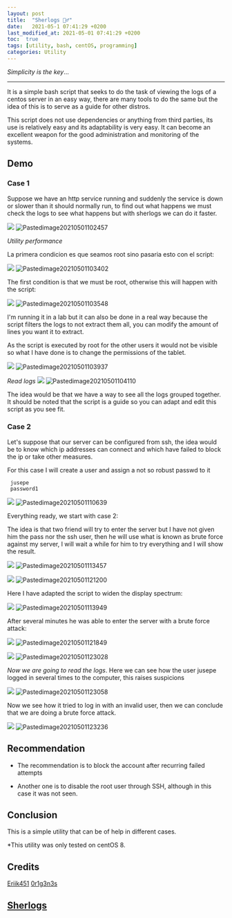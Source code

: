 ```yaml
---
layout: post
title:  "Sherlogs 🕵️‍♂️"
date:   2021-05-1 07:41:29 +0200
last_modified_at: 2021-05-01 07:41:29 +0200
toc:  true
tags: [utility, bash, centOS, programming]
categories: Utility
---
```


*Simplicity is the key*...

---


It is a simple bash script that seeks to do the task of viewing the logs of a centos server in an easy way, there are many tools to do the same but the idea of this is to serve as a guide for other distros.

This script does not use dependencies or anything from third parties, its use is relatively easy and its adaptability is very easy. It can become an excellent weapon for the good administration and monitoring of the systems. 


## Demo
### Case 1

Suppose we have an http service running and suddenly the service is down or slower than it should normally run, to find out what happens we must check the logs to see what happens but with sherlogs we can do it faster.

![](/images_blog/img_sherlogs/Pastedimage20210501102457.png)
![Pastedimage20210501102457](https://user-images.githubusercontent.com/76759292/127757572-f71c120c-6f40-4ad0-a644-49b4012e7f0e.png)


*Utility performance*

La primera condicion es que seamos root sino pasaria esto con el script:

![](/images_blog/img_sherlogs/Pastedimage20210501103402.png)
![Pastedimage20210501103402](https://user-images.githubusercontent.com/76759292/127757577-93fe5092-5bf8-433e-ac1b-ca0153d0ca37.png)

The first condition is that we must be root, otherwise this will happen with the script:

 
![](/images_blog/img_sherlogs/Pastedimage20210501103548.png)
![Pastedimage20210501103548](https://user-images.githubusercontent.com/76759292/127757582-2e10f041-cfe2-460f-b9f3-41306de1c349.png)

 
I'm running it in a lab but it can also be done in a real way because the script filters the logs to not extract them all, you can modify the amount of lines you want it to extract.
 
As the script is executed by root for the other users it would not be visible so what I have done is to change the permissions of the tablet.


![](/images_blog/img_sherlogs/Pastedimage20210501103937.png)
 ![Pastedimage20210501103937](https://user-images.githubusercontent.com/76759292/127757585-0ecd5052-1adb-4479-8db6-4ef51c0c648d.png)

 
*Read logs*
![](/images_blog/img_sherlogs/Pastedimage20210501104110.png)
![Pastedimage20210501104110](https://user-images.githubusercontent.com/76759292/127757590-84b5be20-5cf7-4cf3-840c-0b4a43bbe631.png)

The idea would be that we have a way to see all the logs grouped together. It should be noted that the script is a guide so you can adapt and edit this script as you see fit.
 
### Case 2
 
Let's suppose that our server can be configured from ssh, the idea would be to know which ip addresses can connect and which have failed to block the ip or take other measures.
 
For this case I will create a user and assign a not so robust passwd to it
```
 jusepe
 password1
```
 
![](/images_blog/img_sherlogs/Pastedimage20210501110639.png)
![Pastedimage20210501110639](https://user-images.githubusercontent.com/76759292/127757596-87998fc2-edd1-458a-a45f-aae85380b511.png)


Everything ready, we start with case 2:
 
The idea is that two friend will try to enter the server but I have not given him the pass nor the ssh user, then he will use what is known as brute force against my server, I will wait a while for him to try everything and I will show the result.
 
![](/images_blog/img_sherlogs/Pastedimage20210501113457.png)
![Pastedimage20210501113457](https://user-images.githubusercontent.com/76759292/127757598-8eaadb62-e184-4c0f-893a-0219d214e1b8.png)


![](/images_blog/img_sherlogs/Pastedimage20210501121200.png)
![Pastedimage20210501121200](https://user-images.githubusercontent.com/76759292/127757605-1cc14ada-e23a-470b-a4ea-d14fa63b32e6.png)

 
Here I have adapted the script to widen the display spectrum:
 
![](/images_blog/img_sherlogs/Pastedimage20210501113949.png)
![Pastedimage20210501113949](https://user-images.githubusercontent.com/76759292/127757611-08b08fa1-c237-4911-bc7c-83baf3cd7fa6.png)

After several minutes he was able to enter the server with a brute force attack:

![](/images_blog/img_sherlogs/Pastedimage20210501121849.png)
![Pastedimage20210501121849](https://user-images.githubusercontent.com/76759292/127757618-d3e65a29-4456-485e-b159-89ef1022bc33.png)

 

 
![](/images_blog/img_sherlogs/Pastedimage20210501123028.png)
![Pastedimage20210501123028](https://user-images.githubusercontent.com/76759292/127757622-09e4716c-f8c2-490c-b47a-1c1348e89205.png)
 

*Now we are going to read the logs*.
Here we can see how the user jusepe logged in several times to the computer, this raises suspicions

![](/images_blog/img_sherlogs/Pastedimage20210501123058.png)
![Pastedimage20210501123058](https://user-images.githubusercontent.com/76759292/127757625-91026585-1efb-4a1f-ae25-4397986cdd21.png)

 
Now we see how it tried to log in with an invalid user, then we can conclude that we are doing a brute force attack. 

![](/images_blog/img_sherlogs/Pastedimage20210501123236.png)
![Pastedimage20210501123236](https://user-images.githubusercontent.com/76759292/127757627-56543747-abeb-4301-83a6-753175f61871.png)
 
## Recommendation
 * The recommendation is to block the account after recurring failed attempts
 
 * Another one is to disable the root user through SSH, although in this case it was not seen.
## Conclusion
 
This is a simple utility that can be of help in different cases.

 *This utility was only tested on centOS 8.

 
## Credits
[Eriik451](https://twitter.com/Eriik451)
[0r1g3n3s](https://twitter.com/0r1g3n3s)

## [Sherlogs](https://github.com/b3nj1-1/sherlogs)
